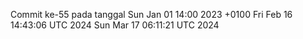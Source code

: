 Commit ke-55 pada tanggal Sun Jan 01 14:00 2023 +0100
Fri Feb 16 14:43:06 UTC 2024
Sun Mar 17 06:11:21 UTC 2024
